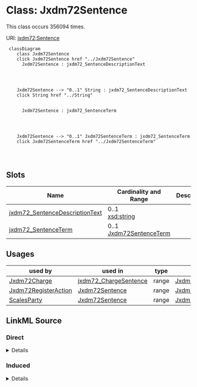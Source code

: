 

# Class: Jxdm72Sentence




This class occurs 356094 times.


URI: [jxdm72:Sentence](http://release.niem.gov/niem/domains/jxdm/7.2/Sentence)






```mermaid
 classDiagram
    class Jxdm72Sentence
    click Jxdm72Sentence href "../Jxdm72Sentence"
      Jxdm72Sentence : jxdm72_SentenceDescriptionText
        
          
    
    
    Jxdm72Sentence --> "0..1" String : jxdm72_SentenceDescriptionText
    click String href "../String"

        
      Jxdm72Sentence : jxdm72_SentenceTerm
        
          
    
    
    Jxdm72Sentence --> "0..1" Jxdm72SentenceTerm : jxdm72_SentenceTerm
    click Jxdm72SentenceTerm href "../Jxdm72SentenceTerm"

        
      
```




<!-- no inheritance hierarchy -->


## Slots

| Name | Cardinality and Range | Description | Inheritance | Occurrences |
| ---  | --- | --- | --- | --- |
| [jxdm72_SentenceDescriptionText](../slots/jxdm72_SentenceDescriptionText.md) | 0..1 <br/> [xsd:string](http://www.w3.org/2001/XMLSchema#string) |  <br/>  | direct | 356094 |
| [jxdm72_SentenceTerm](../slots/jxdm72_SentenceTerm.md) | 0..1 <br/> [Jxdm72SentenceTerm](../classes/Jxdm72SentenceTerm.md) |  <br/>  | direct | 356094 |





## Usages

| used by | used in | type | used |
| ---  | --- | --- | --- |
| [Jxdm72Charge](../classes/Jxdm72Charge.md) | [jxdm72_ChargeSentence](../slots/jxdm72_ChargeSentence.md) | range | [Jxdm72Sentence](../classes/Jxdm72Sentence.md) |
| [Jxdm72RegisterAction](../classes/Jxdm72RegisterAction.md) | [Jxdm72Sentence](../classes/Jxdm72Sentence.md) | range | [Jxdm72Sentence](../classes/Jxdm72Sentence.md) |
| [ScalesParty](../classes/ScalesParty.md) | [Jxdm72Sentence](../classes/Jxdm72Sentence.md) | range | [Jxdm72Sentence](../classes/Jxdm72Sentence.md) |











## LinkML Source

<!-- TODO: investigate https://stackoverflow.com/questions/37606292/how-to-create-tabbed-code-blocks-in-mkdocs-or-sphinx -->

### Direct

<details>

```yaml
name: jxdm72_Sentence
from_schema: okns:scales-kg
rank: 1000
slots:
- jxdm72_SentenceDescriptionText
- jxdm72_SentenceTerm
class_uri: jxdm72:Sentence

```
</details>

### Induced

<details>

```yaml
name: jxdm72_Sentence
from_schema: okns:scales-kg
rank: 1000
attributes:
  jxdm72_SentenceDescriptionText:
    name: jxdm72_SentenceDescriptionText
    from_schema: okns:scales-kg
    rank: 1000
    slot_uri: jxdm72:SentenceDescriptionText
    alias: jxdm72_SentenceDescriptionText
    owner: jxdm72_Sentence
    domain_of:
    - jxdm72_Sentence
    range: string
  jxdm72_SentenceTerm:
    name: jxdm72_SentenceTerm
    from_schema: okns:scales-kg
    rank: 1000
    slot_uri: jxdm72:SentenceTerm
    alias: jxdm72_SentenceTerm
    owner: jxdm72_Sentence
    domain_of:
    - jxdm72_Sentence
    range: jxdm72_SentenceTerm
class_uri: jxdm72:Sentence

```
</details>